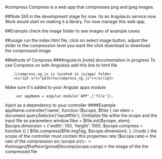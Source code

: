 #compress
Compress is a web app that compresses png and jpeg images.

##Note
Still in the development stage for now. Its an AngularJs service now. Work would start on making it a library.
 For now manage this web app.


##Example
check the image folder to see images of example cases

##usage
 run the index.html file, click on select image button, adjust the slider to the compression level you want
 the click download to download the compressed image

#Methods of Compress
###AngularJs
[note] documentation in progress
To use Compress on with Angularjs add this line to html file

        //compress_ng.js is located in js/app/ folder
        <script src="path/to/compress_ng.js"></script>
Make sure it's added to your Angular apps module

         var appName = angular.module('APP',['file']);

Inject as a dependency to your controller
####Example
        appName.controller('name', function ($scope, $file) {
        var elem = document.querySelector('input#file');
        //initialize file withe the scope and the input file as parameters
        window.files = $file.init($scope, elem);
        $scope.dimension = {'width': 100, 'height': 100};
            $scope.compress = function () {
                $file.compress($file.imgTag, $scope.dimension);
            };
         //code
         }
the scope of the controller must contain this properties
    rate ($scope.rate)-> the rate of the compression
    src ($scope.src)-> the image of the the origninal file
    comp ($scope.comp)-> the image of the the compressed file
